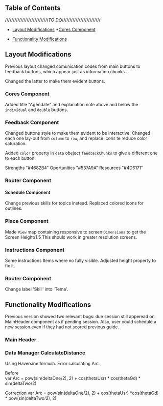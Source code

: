 ## Table of Contents

////////////////////////////*TO DO*/////////////////////////

* [Layout Modifications](#layout-modifications)
    *[Cores Component](#cores-component)

* [Functionality Modifications](#functionality-modifications)


## Layout Modifications

Previous layout changed comunication codes from main buttons to feedback buttons, which appear just as
information chunks.

Changed the latter to make them evident buttons. 


### Cores Component

Added title "Agéndate" and explanation note above and below the `individual` and `double` buttons.


### Feedback Component

Changed buttons style to make them evident to be interactive. Changed each one lay-out from `column` to `row`, and replace icons te reduce color saturation.

Added `color` property in `data` obeject `feedbackChunks` to give a different one to each button:

Strengths "#4682B4"
Oportunities "#537A9A"
Resources "#4D6171"


### Router Component

#### Schedule Component

Change previous skills for topics instead. Replaced colored icons for outlines.


### Place Component

Made `View` map containing responsive to screen `Dimensions` to get the Screen Height/1.5
This should work in greater resolution screens.


### Instructions Component

Some instructions Items where no fully visible. Adjusted height property to fix it.


### Router Component

Change label 'Skill' into 'Tema'.




## Functionality Modifications

Previous version showed two relevant bugs: due session still apperead on MainHeader component as if pending session. Also, user could schedule a new session even if they had not scored previous guide.

### Main Header

### Data Manager CalculateDistance

Using Haversine formula. Error calculating Arc:

Before  
var Arc = pow(sin(deltaOne/2), 2) + cos(thetaUsr) * cos(thetaGd) * sin(deltaTwo/2)

Correction
  var Arc = pow(sin(deltaOne/2), 2) + cos(thetaUsr)  *cos(thetaGd) * pow(sin(deltaTwo/2), 2)





